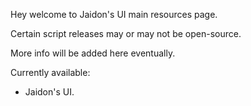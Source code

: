 Hey welcome to Jaidon's UI main resources page.

Certain script releases may or may not be open-source.

More info will be added here eventually.

Currently available:
- Jaidon's UI.
